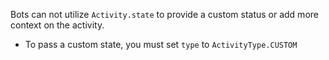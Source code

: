 Bots can not utilize `Activity.state` to provide a custom status or add more context on the activity.
- To pass a custom state, you must set `type` to `ActivityType.CUSTOM`
